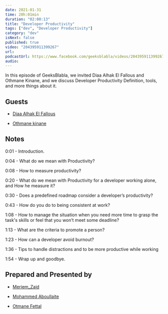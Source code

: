 ```yaml
---
date: 2021-01-31
time: 20h:01min
duration: "02:00:13"
title: "Developer Productivity"
tags: ["dev", "Developer Productivity"]
category: "dev"
isNext: false
published: true
video: "204395911399267"
url:
podcastUrl: https://www.facebook.com/geeksblabla/videos/204395911399267/
audio:
---
```


In this episode of GeeksBlabla, we invited Diaa Alhak El Fallous and Othmane Kinane, and we discuss Developer Productivity Definition, tools, and more things about it.

## Guests

- [Diaa Alhak El Fallous](https://www.facebook.com/diaa.alhak)

- [Othmane kinane](https://twitter.com/OKinane)

## Notes

0:01 - Introduction.

0:04 - What do we mean with Productivity?

0:08 - How to measure productivity?

0:20 - What do we mean with Productivity for a developer working alone, and How he measure it?

0:30 - Does a predefined roadmap consider a developer’s productivity?

0:43 - How do you do to being consistent at work?

1:08 - How to manage the situation when you need more time to grasp the task's skills or feel that you won’t meet some deadline?

1:13 - What are the criteria to promote a person?

1:23 - How can a developer avoid burnout?

1:36 - Tips to handle distractions and to be more productive while working

1:54 - Wrap up and goodbye.

## Prepared and Presented by

- [Meriem_Zaid](https://www.facebook.com/MeriemZaid)

- [Mohammed Aboullaite](http://aboullaite.me/)

- [Otmane Fettal](https://www.facebook.com/otmane.fettal)
